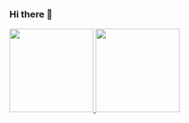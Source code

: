 ### Hi there 👋
 <div>
  <a href="https://github.com/ianzim">
  <img height="150em" src="https://github-readme-stats.vercel.app/api?username=ianzim&show_icons=true&theme=outruneletric&include_all_commits=true&count_private=true"/>
  <img height="150em" src="https://github-readme-stats.vercel.app/api/top-langs/?username=ianzim&layout=compact&langs_count=16&theme=outruneletric"/>
<div>
